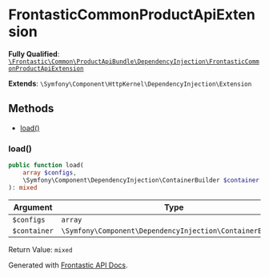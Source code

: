#  FrontasticCommonProductApiExtension

**Fully Qualified**: [`\Frontastic\Common\ProductApiBundle\DependencyInjection\FrontasticCommonProductApiExtension`](../../../../src/php/ProductApiBundle/DependencyInjection/FrontasticCommonProductApiExtension.php)

**Extends**: `\Symfony\Component\HttpKernel\DependencyInjection\Extension`

## Methods

* [load()](#load)

### load()

```php
public function load(
    array $configs,
    \Symfony\Component\DependencyInjection\ContainerBuilder $container
): mixed
```

Argument|Type|Default|Description
--------|----|-------|-----------
`$configs`|`array`||
`$container`|`\Symfony\Component\DependencyInjection\ContainerBuilder`||

Return Value: `mixed`

Generated with [Frontastic API Docs](https://github.com/FrontasticGmbH/apidocs).
